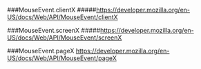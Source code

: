 ###MouseEvent.clientX
#####https://developer.mozilla.org/en-US/docs/Web/API/MouseEvent/clientX

###MouseEvent.screenX
#####https://developer.mozilla.org/en-US/docs/Web/API/MouseEvent/screenX

###MouseEvent.pageX
https://developer.mozilla.org/en-US/docs/Web/API/MouseEvent/pageX

